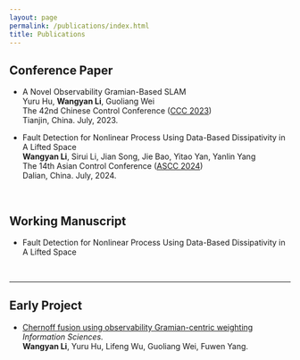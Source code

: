 ```yaml
---
layout: page
permalink: /publications/index.html
title: Publications
---
```


## Conference Paper

- A Novel Observability Gramian-Based SLAM<br> Yuru Hu, **Wangyan Li**, Guoliang Wei<br>The 42nd Chinese Control Conference ([CCC 2023](https://ccc2023.nankai.edu.cn/))<br>Tianjin, China. July, 2023.
- Fault Detection for Nonlinear Process Using Data-Based Dissipativity
  in A Lifted Space<br> **Wangyan Li**, Sirui Li, Jian Song, Jie Bao, Yitao Yan, Yanlin Yang<br>The 14th Asian Control Conference ([ASCC 2024](https://ascc2024.dlut.edu.cn/Meeting/Default/Index_En?mid=b33811d2-a470-436f-9ad8-ca998c03a35d&page=1))<br>Dalian, China. July, 2024.

  <br>

## Working Manuscript

- Fault Detection for Nonlinear Process Using Data-Based Dissipativity
  in A Lifted Space<br>

  <br>

---

## Early Project

- [Chernoff fusion using observability Gramian-centric weighting](https://www.sciencedirect.com/science/article/pii/S0020025524001932?via%3Dihub=)<br>*Information Sciences.*<br>**Wangyan Li**, Yuru Hu, Lifeng Wu, Guoliang Wei, Fuwen Yang.<br>

  <br>
